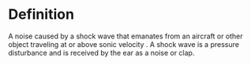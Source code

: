 # Definition

A noise caused by a shock wave that emanates from an aircraft or other
object traveling at or above sonic velocity . A shock wave is a pressure
disturbance and is received by the ear as a noise or clap.
